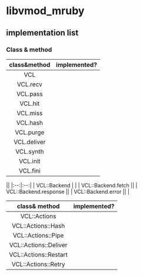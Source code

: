 libvmod_mruby
======


## implementation list
  
###  Class & method
| class&method | implemented?  |   
|:---------------------:|:-:| 
| VCL           | |   
| VCL.recv      | |
| VCL.pass      | |
| VCL.hit       | |
| VCL.miss      | |
| VCL.hash      | |
| VCL.purge     | |
| VCL.deliver     | |
| VCL.synth     | |
| VCL.init      | |
| VCL.fini      | |

||
|:--:|:--:|
| VCL::Backend | |
| VCL::Backend.fetch ||
| VCL::Backend.response ||
| VCL::Backend.error ||
|


| class& method | implemented? |
|:---------------------:|:-:| 
| VCL::Actions           | |
| VCL::Actions::Hash     | |
| VCL::Actions::Pipe     | |
| VCL::Actions::Deliver  | |
| VCL::Actions::Restart  | |
| VCL::Actions::Retry    | |
